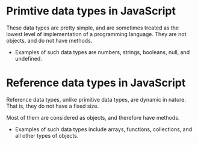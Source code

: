 # Primtive data types in JavaScript

These data types are pretty simple, and are sometimes treated as the lowest level of implementation of a programming language. They are not objects, and do not have methods.

- Examples of such data types are numbers, strings, booleans, null, and undefined.

# Reference data types in JavaScript
Reference data types, unlike primitive data types, are dynamic in nature. That is, they do not have a fixed size.

Most of them are considered as objects, and therefore have methods.

- Examples of such data types include arrays, functions, collections, and all other types of objects.